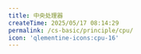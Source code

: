 ```yaml
---
title: 中央处理器
createTime: 2025/05/17 08:14:29
permalink: /cs-basic/principle/cpu/
icon: 'qlementine-icons:cpu-16'
---
```

